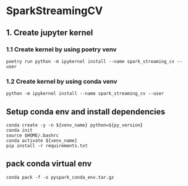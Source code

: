 # SparkStreamingCV

## 1. Create jupyter kernel 

### 1.1 Create kernel by using poetry venv

```shell
poetry run python -m ipykernel install --name spark_streaming_cv --user 
```

### 1.2 Create kernel by using conda venv

```shell
python -m ipykernel install --name spark_streaming_cv --user 
```


## Setup conda env and install dependencies
```shell
conda create -y -n ${venv_name} python=${py_version}
conda init
source $HOME/.bashrc
conda activate ${venv_name}
pip install -r requirements.txt
```

## pack conda virtual env 
```shell
conda pack -f -o pyspark_conda_env.tar.gz
```
